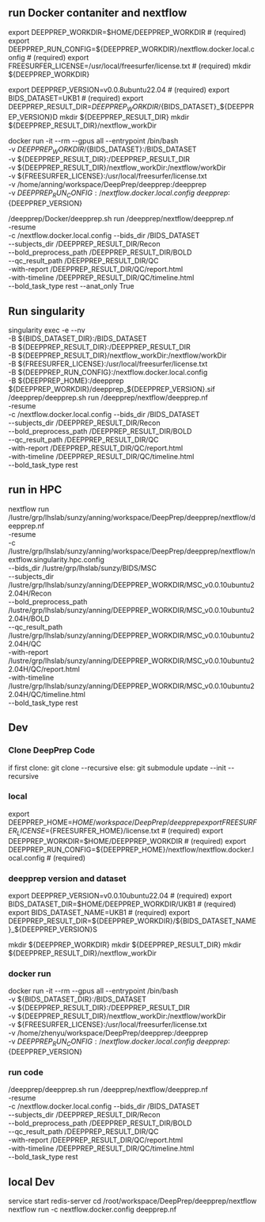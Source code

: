 
## run Docker contaniter and nextflow
export DEEPPREP_WORKDIR=$HOME/DEEPPREP_WORKDIR  # (required)
export DEEPPREP_RUN_CONFIG=${DEEPPREP_WORKDIR}/nextflow.docker.local.config  # (required)
export FREESURFER_LICENSE=/usr/local/freesurfer/license.txt  # (required)
mkdir ${DEEPPREP_WORKDIR}

export DEEPPREP_VERSION=v0.0.8ubuntu22.04  # (required)
export BIDS_DATASET=UKB1  # (required)
export DEEPPREP_RESULT_DIR=${DEEPPREP_WORKDIR}/${BIDS_DATASET}_${DEEPPREP_VERSION}D
mkdir ${DEEPPREP_RESULT_DIR}
mkdir ${DEEPPREP_RESULT_DIR}/nextflow_workDir

docker run -it --rm --gpus all --entrypoint /bin/bash \
-v ${DEEPPREP_WORKDIR}/${BIDS_DATASET}:/BIDS_DATASET \
-v ${DEEPPREP_RESULT_DIR}:/DEEPPREP_RESULT_DIR \
-v ${DEEPPREP_RESULT_DIR}/nextflow_workDir:/nextflow/workDir \
-v ${FREESURFER_LICENSE}:/usr/local/freesurfer/license.txt \
-v /home/anning/workspace/DeepPrep/deepprep:/deepprep \
-v ${DEEPPREP_RUN_CONFIG}:/nextflow.docker.local.config \
deepprep:${DEEPPREP_VERSION}

/deepprep/Docker/deepprep.sh run /deepprep/nextflow/deepprep.nf \
-resume \
-c /nextflow.docker.local.config --bids_dir /BIDS_DATASET \
--subjects_dir /DEEPPREP_RESULT_DIR/Recon \
--bold_preprocess_path /DEEPPREP_RESULT_DIR/BOLD \
--qc_result_path /DEEPPREP_RESULT_DIR/QC \
-with-report /DEEPPREP_RESULT_DIR/QC/report.html \
-with-timeline /DEEPPREP_RESULT_DIR/QC/timeline.html \
--bold_task_type rest --anat_only True

## Run singularity
singularity exec -e --nv \
-B ${BIDS_DATASET_DIR}:/BIDS_DATASET \
-B ${DEEPPREP_RESULT_DIR}:/DEEPPREP_RESULT_DIR \
-B ${DEEPPREP_RESULT_DIR}/nextflow_workDir:/nextflow/workDir \
-B ${FREESURFER_LICENSE}:/usr/local/freesurfer/license.txt \
-B ${DEEPPREP_RUN_CONFIG}:/nextflow.docker.local.config \
-B ${DEEPPREP_HOME}:/deepprep \
${DEEPPREP_WORKDIR}/deepprep_${DEEPPREP_VERSION}.sif \
/deepprep/deepprep.sh run /deepprep/nextflow/deepprep.nf \
-resume \
-c /nextflow.docker.local.config --bids_dir /BIDS_DATASET \
--subjects_dir /DEEPPREP_RESULT_DIR/Recon \
--bold_preprocess_path /DEEPPREP_RESULT_DIR/BOLD \
--qc_result_path /DEEPPREP_RESULT_DIR/QC \
-with-report /DEEPPREP_RESULT_DIR/QC/report.html \
-with-timeline /DEEPPREP_RESULT_DIR/QC/timeline.html \
--bold_task_type rest

## run in HPC
nextflow run /lustre/grp/lhslab/sunzy/anning/workspace/DeepPrep/deepprep/nextflow/deepprep.nf \
-resume \
-c /lustre/grp/lhslab/sunzy/anning/workspace/DeepPrep/deepprep/nextflow/nextflow.singularity.hpc.config \
--bids_dir /lustre/grp/lhslab/sunzy/BIDS/MSC \
--subjects_dir /lustre/grp/lhslab/sunzy/anning/DEEPPREP_WORKDIR/MSC_v0.0.10ubuntu22.04H/Recon \
--bold_preprocess_path /lustre/grp/lhslab/sunzy/anning/DEEPPREP_WORKDIR/MSC_v0.0.10ubuntu22.04H/BOLD \
--qc_result_path /lustre/grp/lhslab/sunzy/anning/DEEPPREP_WORKDIR/MSC_v0.0.10ubuntu22.04H/QC \
-with-report /lustre/grp/lhslab/sunzy/anning/DEEPPREP_WORKDIR/MSC_v0.0.10ubuntu22.04H/QC/report.html \
-with-timeline /lustre/grp/lhslab/sunzy/anning/DEEPPREP_WORKDIR/MSC_v0.0.10ubuntu22.04H/QC/timeline.html \
--bold_task_type rest

## Dev
### Clone DeepPrep Code
if first clone:
    git clone --recursive
else:
    git submodule update --init --recursive

### local 
export DEEPPREP_HOME=$HOME/workspace/DeepPrep/deepprep
export FREESURFER_LICENSE=${FREESURFER_HOME}/license.txt  # (required)
export DEEPPREP_WORKDIR=$HOME/DEEPPREP_WORKDIR  # (required)
export DEEPPREP_RUN_CONFIG=${DEEPPREP_HOME}/nextflow/nextflow.docker.local.config  # (required)

### deepprep version and dataset
export DEEPPREP_VERSION=v0.0.10ubuntu22.04  # (required)
export BIDS_DATASET_DIR=$HOME/DEEPPREP_WORKDIR/UKB1  # (required)
export BIDS_DATASET_NAME=UKB1  # (required)
export DEEPPREP_RESULT_DIR=${DEEPPREP_WORKDIR}/${BIDS_DATASET_NAME}_${DEEPPREP_VERSION}S

mkdir ${DEEPPREP_WORKDIR}
mkdir ${DEEPPREP_RESULT_DIR}
mkdir ${DEEPPREP_RESULT_DIR}/nextflow_workDir

### docker run 
docker run -it --rm --gpus all --entrypoint /bin/bash \
-v ${BIDS_DATASET_DIR}:/BIDS_DATASET \
-v ${DEEPPREP_RESULT_DIR}:/DEEPPREP_RESULT_DIR \
-v ${DEEPPREP_RESULT_DIR}/nextflow_workDir:/nextflow/workDir \
-v ${FREESURFER_LICENSE}:/usr/local/freesurfer/license.txt \
-v /home/zhenyu/workspace/DeepPrep/deepprep:/deepprep \
-v ${DEEPPREP_RUN_CONFIG}:/nextflow.docker.local.config \
deepprep:${DEEPPREP_VERSION}

### run code
/deepprep/deepprep.sh run /deepprep/nextflow/deepprep.nf \
-resume \
-c /nextflow.docker.local.config --bids_dir /BIDS_DATASET \
--subjects_dir /DEEPPREP_RESULT_DIR/Recon \
--bold_preprocess_path /DEEPPREP_RESULT_DIR/BOLD \
--qc_result_path /DEEPPREP_RESULT_DIR/QC \
-with-report /DEEPPREP_RESULT_DIR/QC/report.html \
-with-timeline /DEEPPREP_RESULT_DIR/QC/timeline.html \
--bold_task_type rest

## local Dev
service start redis-server
cd /root/workspace/DeepPrep/deepprep/nextflow 
nextflow run -c nextflow.docker.config deepprep.nf
